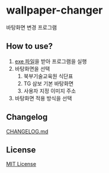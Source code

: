 # wallpaper-changer

바탕화면 변경 프로그램

## How to use?

1. [exe 파일](https://github.com/jisulee723/wallpaper-changer/releases/download/0.4.0/wallpaper-changer.exe)을 받아 프로그램을 실행
2. 바탕화면을 선택
   1. 북부기술교육원 식단표
   2. TG 삼보 기본 바탕화면
   3. 사용자 지정 이미지 주소
3. 바탕화면 적용 방식을 선택

## Changelog

[CHANGELOG.md](https://github.com/jisulee723/wallpaper-changer/blob/master/CHANGELOG.md)

## License

[MIT License](https://github.com/jisulee723/wallpaper-changer/blob/master/LICENSE)
